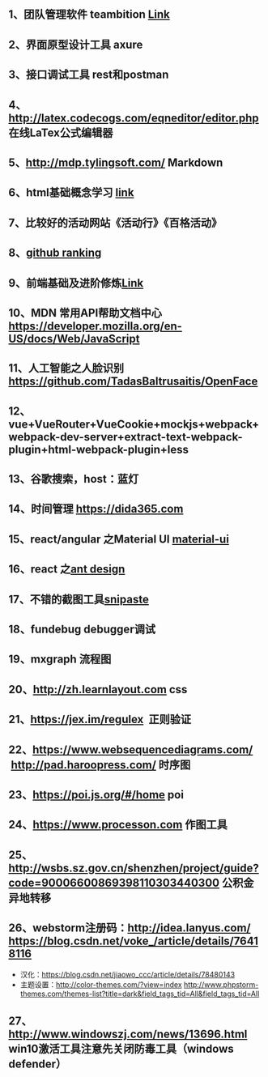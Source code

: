 
## 1、团队管理软件 teambition <a href="https://www.teambition.com">Link</a>
## 2、界面原型设计工具 axure ##
## 3、接口调试工具 rest和postman ##
## 4、http://latex.codecogs.com/eqneditor/editor.php 在线LaTex公式编辑器 
## 5、http://mdp.tylingsoft.com/ Markdown
## 6、html基础概念学习 <a href="https://www.jianshu.com/p/c3e1e39890fb?utm_source=hao.caibaojian.com/">link</a>
## 7、比较好的活动网站《活动行》《百格活动》
## 8、<a href='https://gitstar-ranking.com/'>github ranking</a>
## 9、前端基础及进阶修炼<a href='https://www.freecodecamp.cn/home'>Link</a>
## 10、MDN 常用API帮助文档中心 https://developer.mozilla.org/en-US/docs/Web/JavaScript
## 11、人工智能之人脸识别 https://github.com/TadasBaltrusaitis/OpenFace
## 12、vue+VueRouter+VueCookie+mockjs+webpack+webpack-dev-server+extract-text-webpack-plugin+html-webpack-plugin+less
## 13、谷歌搜索，host：蓝灯
## 14、时间管理 https://dida365.com
## 15、react/angular 之Material UI <a href="http://www.material-ui.com/#/components/raised-button">material-ui</a>
## 16、react 之<a href="https://ant.design/docs/react/getting-started-cn">ant design<a>
## 17、不错的截图工具<a href="https://zh.snipaste.com/">snipaste</a>
## 18、fundebug debugger调试
## 19、mxgraph 流程图
## 20、http://zh.learnlayout.com css
## 21、https://jex.im/regulex  正则验证
## 22、https://www.websequencediagrams.com/  http://pad.haroopress.com/ 时序图
## 23、https://poi.js.org/#/home poi
## 24、https://www.processon.com 作图工具
## 25、http://wsbs.sz.gov.cn/shenzhen/project/guide?code=90006600869398110303440300 公积金异地转移
## 26、webstorm注册码：http://idea.lanyus.com/  https://blog.csdn.net/voke_/article/details/76418116 
* 汉化：https://blog.csdn.net/jiaowo_ccc/article/details/78480143
* 主题设置：http://color-themes.com/?view=index  http://www.phpstorm-themes.com/themes-list?title=dark&field_tags_tid=All&field_tags_tid=All
## 27、http://www.windowszj.com/news/13696.html win10激活工具注意先关闭防毒工具（windows defender）
  

